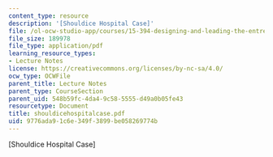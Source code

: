 ```yaml
---
content_type: resource
description: '[Shouldice Hospital Case]'
file: /ol-ocw-studio-app/courses/15-394-designing-and-leading-the-entrepreneurial-organization-spring-2003/9776ada91c6e349f3899be058269774b_shouldicehospitalcase.pdf
file_size: 189978
file_type: application/pdf
learning_resource_types:
- Lecture Notes
license: https://creativecommons.org/licenses/by-nc-sa/4.0/
ocw_type: OCWFile
parent_title: Lecture Notes
parent_type: CourseSection
parent_uid: 548b59fc-4da4-9c58-5555-d49a0b05fe43
resourcetype: Document
title: shouldicehospitalcase.pdf
uid: 9776ada9-1c6e-349f-3899-be058269774b
---
```

[Shouldice Hospital Case]